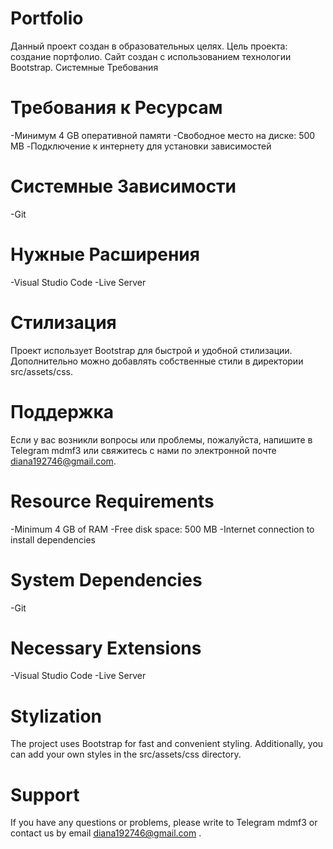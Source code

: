 # Portfolio

Данный проект создан в образовательных целях. Цель проекта: создание портфолио. Сайт создан с использованием технологии Bootstrap.
Системные Требования
 
# Требования к Ресурсам
-Минимум 4 GB оперативной памяти
-Свободное место на диске: 500 MB
-Подключение к интернету для установки зависимостей
# Системные Зависимости
-Git
# Нужные Расширения
-Visual Studio Code
-Live Server
# Стилизация
Проект использует Bootstrap для быстрой и удобной стилизации. Дополнительно можно добавлять собственные стили в директории src/assets/css.
# Поддержка
Если у вас возникли вопросы или проблемы, пожалуйста, напишите в Telegram mdmf3 или свяжитесь с нами по электронной почте diana192746@gmail.com.
# Resource Requirements
-Minimum 4 GB of RAM
-Free disk space: 500 MB
-Internet connection to install dependencies
# System Dependencies
-Git
# Necessary Extensions
-Visual Studio Code
-Live Server
# Stylization
The project uses Bootstrap for fast and convenient styling. Additionally, you can add your own styles in the src/assets/css directory.
# Support
If you have any questions or problems, please write to Telegram mdmf3 or contact us by email diana192746@gmail.com .
